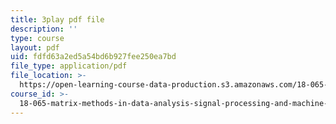 ```yaml
---
title: 3play pdf file
description: ''
type: course
layout: pdf
uid: fdfd63a2ed5a54bd6b927fee250ea7bd
file_type: application/pdf
file_location: >-
  https://open-learning-course-data-production.s3.amazonaws.com/18-065-matrix-methods-in-data-analysis-signal-processing-and-machine-learning-spring-2018/fdfd63a2ed5a54bd6b927fee250ea7bd_xsP-S7yKaRA.pdf
course_id: >-
  18-065-matrix-methods-in-data-analysis-signal-processing-and-machine-learning-spring-2018
---
```

